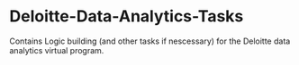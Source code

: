 # Deloitte-Data-Analytics-Tasks
Contains Logic building (and other tasks if nescessary) for the Deloitte data analytics virtual program.

